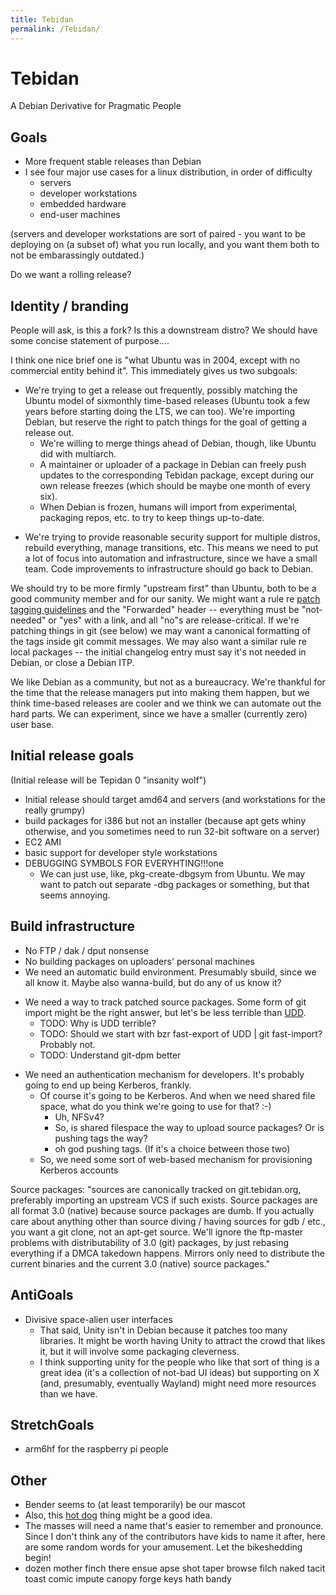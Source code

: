 ```yaml
---
title: Tebidan
permalink: /Tebidan/
---
```


Tebidan
=======

A Debian Derivative for Pragmatic People

Goals
-----

-   More frequent stable releases than Debian
-   I see four major use cases for a linux distribution, in order of difficulty
    -   servers
    -   developer workstations
    -   embedded hardware
    -   end-user machines

(servers and developer workstations are sort of paired - you want to be deploying on (a subset of) what you run locally, and you want them both to not be embarassingly outdated.)

Do we want a rolling release?

Identity / branding
-------------------

People will ask, is this a fork? Is this a downstream distro? We should have some concise statement of purpose....

I think one nice brief one is "what Ubuntu was in 2004, except with no commercial entity behind it". This immediately gives us two subgoals:

-   We're trying to get a release out frequently, possibly matching the Ubuntu model of sixmonthly time-based releases (Ubuntu took a few years before starting doing the LTS, we can too). We're importing Debian, but reserve the right to patch things for the goal of getting a release out.
    -   We're willing to merge things ahead of Debian, though, like Ubuntu did with multiarch.
    -   A maintainer or uploader of a package in Debian can freely push updates to the corresponding Tebidan package, except during our own release freezes (which should be maybe one month of every six).
    -   When Debian is frozen, humans will import from experimental, packaging repos, etc. to try to keep things up-to-date.

<!-- -->

-   We're trying to provide reasonable security support for multiple distros, rebuild everything, manage transitions, etc. This means we need to put a lot of focus into automation and infrastructure, since we have a small team. Code improvements to infrastructure should go back to Debian.

We should try to be more firmly "upstream first" than Ubuntu, both to be a good community member and for our sanity. We might want a rule re [patch tagging guidelines](http://dep.debian.net/deps/dep3) and the "Forwarded" header -- everything must be "not-needed" or "yes" with a link, and all "no"s are release-critical. If we're patching things in git (see below) we may want a canonical formatting of the tags inside git commit messages. We may also want a similar rule re local packages -- the initial changelog entry must say it's not needed in Debian, or close a Debian ITP.

We like Debian as a community, but not as a bureaucracy. We're thankful for the time that the release managers put into making them happen, but we think time-based releases are cooler and we think we can automate out the hard parts. We can experiment, since we have a smaller (currently zero) user base.

Initial release goals
---------------------

(Initial release will be Tepidan 0 "insanity wolf")

-   Initial release should target amd64 and servers (and workstations for the really grumpy)
-   build packages for i386 but not an installer (because apt gets whiny otherwise, and you sometimes need to run 32-bit software on a server)
-   EC2 AMI
-   basic support for developer style workstations
-   DEBUGGING SYMBOLS FOR EVERYHTING!!!one
    -   We can just use, like, pkg-create-dbgsym from Ubuntu. We may want to patch out separate -dbg packages or something, but that seems annoying.

Build infrastructure
--------------------

-   No FTP / dak / dput nonsense
-   No building packages on uploaders' personal machines
-   We need an automatic build environment. Presumably sbuild, since we all know it. Maybe also wanna-build, but do any of us know it?

<!-- -->

-   We need a way to track patched source packages. Some form of git import might be the right answer, but let's be less terrible than [UDD](https://wiki.ubuntu.com/DistributedDevelopment).
    -   TODO: Why is UDD terrible?
    -   TODO: Should we start with bzr fast-export of UDD | git fast-import? Probably not.
    -   TODO: Understand git-dpm better

<!-- -->

-   We need an authentication mechanism for developers. It's probably going to end up being Kerberos, frankly.
    -   Of course it's going to be Kerberos. And when we need shared file space, what do you think we're going to use for that? :-)
        -   Uh, NFSv4?
        -   So, is shared filespace the way to upload source packages? Or is pushing tags the way?
        -   oh god pushing tags. (If it's a choice between those two)
    -   So, we need some sort of web-based mechanism for provisioning Kerberos accounts

Source packages: "sources are canonically tracked on git.tebidan.org, preferably importing an upstream VCS if such exists. Source packages are all format 3.0 (native) because source packages are dumb. If you actually care about anything other than source diving / having sources for gdb / etc., you want a git clone, not an apt-get source. We'll ignore the ftp-master problems with distributability of 3.0 (git) packages, by just rebasing everything if a DMCA takedown happens. Mirrors only need to distribute the current binaries and the current 3.0 (native) source packages."

AntiGoals
---------

-   Divisive space-alien user interfaces
    -   That said, Unity isn't in Debian because it patches too many libraries. It might be worth having Unity to attract the crowd that likes it, but it will involve some packaging cleverness.
    -   I think supporting unity for the people who like that sort of thing is a great idea (it's a collection of not-bad UI ideas) but supporting on X (and, presumably, eventually Wayland) might need more resources than we have.

StretchGoals
------------

-   arm6hf for the raspberry pi people

Other
-----

-   Bender seems to (at least temporarily) be our mascot
-   Also, this [hot dog](http://fedoraproject.org/wiki/Features/Hot_Dog) thing might be a good idea.
-   The masses will need a name that's easier to remember and pronounce. Since I don't think any of the contributors have kids to name it after, here are some random words for your amusement. Let the bikeshedding begin!
-   dozen mother finch there ensue apse shot taper browse filch naked tacit toast comic impute canopy forge keys hath bandy
